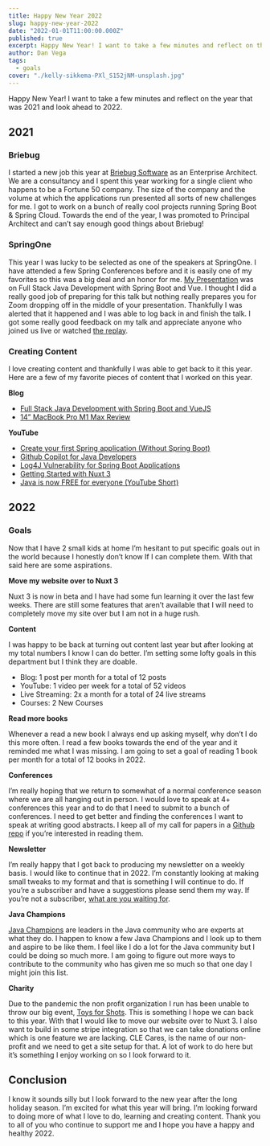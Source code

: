 ```yaml
---
title: Happy New Year 2022
slug: happy-new-year-2022
date: "2022-01-01T11:00:00.000Z"
published: true
excerpt: Happy New Year! I want to take a few minutes and reflect on the year that was 2021 and look ahead to 2022.
author: Dan Vega
tags:
  - goals
cover: "./kelly-sikkema-PXl_S152jNM-unsplash.jpg"
---
```


Happy New Year! I want to take a few minutes and reflect on the year that was 2021 and look ahead to 2022.

## 2021

### Briebug

I started a new job this year at [Briebug Software](https://briebug.com/) as an Enterprise Architect. We are a consultancy and I spent this year working for a single client who happens to be a Fortune 50 company. The size of the company and the volume at which the applications run presented all sorts of new challenges for me. I got to work on a bunch of really cool projects running Spring Boot & Spring Cloud. Towards the end of the year, I was promoted to Principal Architect and can’t say enough good things about Briebug!

### SpringOne

This year I was lucky to be selected as one of the speakers at SpringOne. I have attended a few Spring Conferences before and it is easily one of my favorites so this was a big deal and an honor for me. [My Presentation](https://www.danvega.dev/blog/2021/08/30/spring-one-2021/) was on Full Stack Java Development with Spring Boot and Vue. I thought I did a really good job of preparing for this talk but nothing really prepares you for Zoom dropping off in the middle of your presentation. Thankfully I was alerted that it happened and I was able to log back in and finish the talk. I got some really good feedback on my talk and appreciate anyone who joined us live or watched [the replay](https://springone.io/2021/sessions/full-stack-development-with-spring-boot-vuejs).

### Creating Content

I love creating content and thankfully I was able to get back to it this year. Here are a few of my favorite pieces of content that I worked on this year.

**Blog**

- [Full Stack Java Development with Spring Boot and VueJS](https://www.danvega.dev/blog/2021/01/22/full-stack-java-vue/)
- [14” MacBook Pro M1 Max Review](https://www.danvega.dev/blog/2021/11/15/macbook-pro-m1-max-review/)

**YouTube**

- [Create your first Spring application (Without Spring Boot)](https://youtu.be/e8aSyQo0nHo)
- [Github Copilot for Java Developers](https://youtu.be/97C3fQqzj-I)
- [Log4J Vulnerability for Spring Boot Applications](https://youtu.be/nGqVYiwu8uo)
- [Getting Started with Nuxt 3](https://youtu.be/tdOoKKXlDCQ)
- [Java is now FREE for everyone (YouTube Short)](https://youtu.be/ZddzOO_ovz8)

## 2022

### Goals

Now that I have 2 small kids at home I’m hesitant to put specific goals out in the world because I honestly don’t know If I can complete them. With that said here are some aspirations.

**Move my website over to Nuxt 3**

Nuxt 3 is now in beta and I have had some fun learning it over the last few weeks. There are still some features that aren’t available that I will need to completely move my site over but I am not in a huge rush.

**Content**

I was happy to be back at turning out content last year but after looking at my total numbers I know I can do better. I’m setting some lofty goals in this department but I think they are doable.

- Blog: 1 post per month for a total of 12 posts
- YouTube: 1 video per week for a total of 52 videos
- Live Streaming: 2x a month for a total of 24 live streams
- Courses: 2 New Courses

**Read more books**

Whenever a read a new book I always end up asking myself, why don’t I do this more often. I read a few books towards the end of the year and it reminded me what I was missing. I am going to set a goal of reading 1 book per month for a total of 12 books in 2022.

**Conferences**

I’m really hoping that we return to somewhat of a normal conference season where we are all hanging out in person. I would love to speak at 4+ conferences this year and to do that I need to submit to a bunch of conferences. I need to get better and finding the conferences I want to speak at writing good abstracts. I keep all of my call for papers in a [Github repo](https://github.com/danvega/call-for-papers) if you’re interested in reading them.

**Newsletter**

I’m really happy that I got back to producing my newsletter on a weekly basis. I would like to continue that in 2022. I’m constantly looking at making small tweaks to my format and that is something I will continue to do. If you’re a subscriber and have a suggestions please send them my way. If you’re not a subscriber, [what are you waiting for](https://www.danvega.dev/newsletter/).

**Java Champions**

[Java Champions](https://developer.oracle.com/javachampions/) are leaders in the Java community who are experts at what they do. I happen to know a few Java Champions and I look up to them and aspire to be like them. I feel like I do a lot for the Java community but I could be doing so much more. I am going to figure out more ways to contribute to the community who has given me so much so that one day I might join this list.

**Charity**

Due to the pandemic the non profit organization I run has been unable to throw our big event, [Toys for Shots](https://toysforshots.com/). This is something I hope we can back to this year. With that I would like to move our website over to Nuxt 3. I also want to build in some stripe integration so that we can take donations online which is one feature we are lacking. CLE Cares, is the name of our non-profit and we need to get a site setup for that. A lot of work to do here but it’s something I enjoy working on so I look forward to it.

## Conclusion

I know it sounds silly but I look forward to the new year after the long holiday season. I’m excited for what this year will bring. I’m looking forward to doing more of what I love to do, learning and creating content. Thank you to all of you who continue to support me and I hope you have a happy and healthy 2022.
